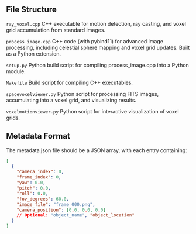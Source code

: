 ## File Structure
`ray_voxel.cpp`
C++ executable for motion detection, ray casting, and voxel grid accumulation from standard images.

`process_image.cpp`
C++ code (with pybind11) for advanced image processing, including celestial sphere mapping and voxel grid updates. Built as a Python extension.

`setup.py`
Python build script for compiling process_image.cpp into a Python module.

`Makefile`
Build script for compiling C++ executables.

`spacevoxelviewer.py`
Python script for processing FITS images, accumulating into a voxel grid, and visualizing results.

`voxelmotionviewer.py`
Python script for interactive visualization of voxel grids.


## Metadata Format
The metadata.json file should be a JSON array, with each entry containing:

```JSON
[
  {
    "camera_index": 0,
    "frame_index": 0,
    "yaw": 0.0,
    "pitch": 0.0,
    "roll": 0.0,
    "fov_degrees": 60.0,
    "image_file": "frame_000.png",
    "camera_position": [0.0, 0.0, 0.0]
    // Optional: "object_name", "object_location"
  }
]
```